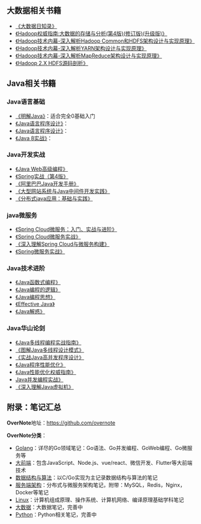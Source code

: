 ## 大数据相关书籍

- [《大数据日知录》](https://book.douban.com/subject/25984046/)
- [《Hadoop权威指南:大数据的存储与分析(第4版)(修订版)(升级版)》](https://book.douban.com/subject/27115351/)
- [《Hadoop技术内幕-深入解析Hadoop Common和HDFS架构设计与实现原理》](https://book.douban.com/subject/24294210/)
- [《Hadoop技术内幕-深入解析YARN架构设计与实现原理》](https://book.douban.com/subject/25774649/)
- [《Hadoop技术内幕-深入解析MapReduce架构设计与实现原理》](https://book.douban.com/subject/24375031/)
- [《Hadoop 2.X HDFS源码剖析》](https://book.douban.com/subject/26755716/)

## Java相关书籍

### Java语言基础

- [《明解Java》](https://book.douban.com/subject/30142951/)：适合完全0基础入门
- [《Java语言程序设计》](https://book.douban.com/subject/6529833/)：
- [《Java语言程序设计》](https://book.douban.com/subject/3146174/)：
- [《Java 8实战》](https://book.douban.com/subject/26772632/)：

### Java开发实战

- [《Java Web高级编程》](https://book.douban.com/subject/26581686/)
- [《Spring实战（第4版》](https://book.douban.com/subject/26767354/)
- [《阿里巴巴Java开发手册》](https://book.douban.com/subject/27605355/)
- [《大型网站系统与Java中间件开发实践》](https://book.douban.com/subject/25867042/)
- [《分布式java应用：基础与实践》](https://book.douban.com/subject/4848587/)


### java微服务

- [《Spring Cloud微服务：入门、实战与进阶》](https://book.douban.com/subject/34441728/)
- [《Spring Cloud微服务实战》](https://book.douban.com/subject/27025912/)
- [《深入理解Spring Cloud与微服务构建》](https://book.douban.com/subject/30180533/)
- [《Spring微服务实战》](https://book.douban.com/subject/30233791/)

### Java技术进阶

- [《Java函数式编程》](https://book.douban.com/subject/27594722/)
- [《Java编程的逻辑》](https://book.douban.com/subject/30133440/)
- [《Java编程思想》](https://book.douban.com/subject/2130190/)
- [《Effective Java》](https://book.douban.com/subject/3360807/)
- [《Java解惑》](https://book.douban.com/subject/5362860/)

### Java华山论剑

- [《Java多线程编程实战指南》](https://book.douban.com/subject/27034721/)
- [《图解Java多线程设计模式》](https://book.douban.com/subject/27116724/)
- [《实战Java高并发程序设计》](https://book.douban.com/subject/26663605/)
- [《Java程序性能优化》](https://book.douban.com/subject/19969386/)
- [《Java性能优化权威指南》](https://book.douban.com/subject/25828043/)
- [Java并发编程实战》](https://book.douban.com/subject/10484692/)
- [《深入理解Java虚拟机》](https://book.douban.com/subject/24722612/)

## 附录：笔记汇总

**OverNote**地址：https://github.com/overnote    

**OverNote分类**：  
- [Golang](https://github.com/overnote/over-golang)：详尽的Go领域笔记：Go语法、Go并发编程、GoWeb编程、Go微服务等
- [大前端](https://github.com/overnote/over-front-end)：包含JavaScript、Node.js、vue/react、微信开发、Flutter等大前端技术
- [数据结构与算法](https://github.com/overnote/over-algorithm)：以C/Go实现为主记录数据结构与算法的笔记
- [服务端架构](https://github.com/overnote/over-server)：分布式与微服务架构笔记，附带：MySQL，Redis，Nginx，Docker等笔记
- [Linux](https://github.com/overnote/over-linux)：计算机组成原理、操作系统、计算机网络、编译原理基础学科笔记
- [大数据](https://github.com/overnote/over-bigdata)：大数据笔记，完善中
- [Python](https://github.com/overnote/over-python)：Python相关笔记，完善中

